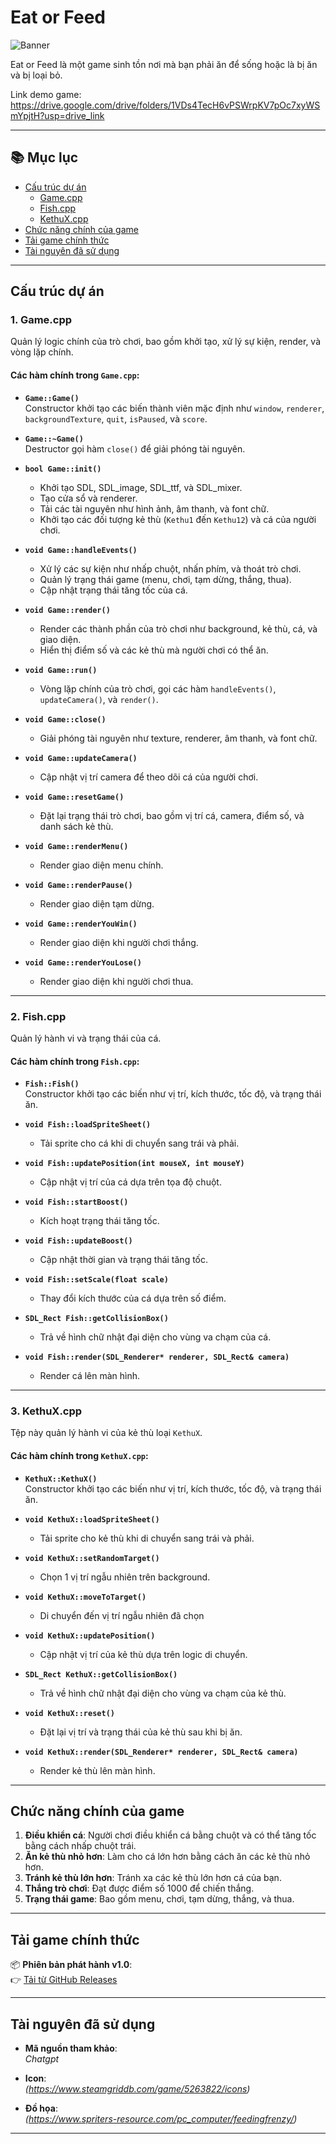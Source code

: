 # Eat or Feed
![Banner](https://scontent-hkg4-1.xx.fbcdn.net/v/t39.30808-6/493609300_1615695292412768_3105620646831643776_n.jpg?_nc_cat=100&ccb=1-7&_nc_sid=127cfc&_nc_eui2=AeF8hk86WgyH4RzwnlOw1-P3ZoYZcwnl28RmhhlzCeXbxNGKQpsmPlckPBYpzdSXcbRJZrzs6iJPk6oEeZSO8nz4&_nc_ohc=5-b9wP5uNY8Q7kNvwFKaKTF&_nc_oc=AdlneZRBHKzJiZo0h9KfxK6H7O8a0-9gXVZxF4CivxhZsrWufOcxRvFBi_txu-kbIDk&_nc_zt=23&_nc_ht=scontent-hkg4-1.xx&_nc_gid=ljvtTlbUcSLvBLC-Vk3SOg&oh=00_AfGsBKFKESas0Ya1zZNz2EeJOcCXbICKh-0DDG56BsULTQ&oe=68120975)

Eat or Feed là một game sinh tồn nơi mà bạn phải ăn để sống hoặc là bị ăn và bị loại bỏ.

Link demo game: https://drive.google.com/drive/folders/1VDs4TecH6vPSWrpKV7pOc7xyWSmYpjtH?usp=drive_link

---

## 📚 Mục lục

- [Cấu trúc dự án](#cấu-trúc-dự-án)
  - [Game.cpp](#1-gamecpp)
  - [Fish.cpp](#2-fishcpp)
  - [KethuX.cpp](#3-kethuxcpp)
- [Chức năng chính của game](#chức-năng-chính-của-game)
- [Tải game chính thức](#tải-game-chính-thức)
- [Tài nguyên đã sử dụng](#tài-nguyên-đã-sử-dụng)
  
---

## Cấu trúc dự án

### 1. **Game.cpp**
Quản lý logic chính của trò chơi, bao gồm khởi tạo, xử lý sự kiện, render, và vòng lặp chính.

#### **Các hàm chính trong `Game.cpp`:**

- **`Game::Game()`**  
  Constructor khởi tạo các biến thành viên mặc định như `window`, `renderer`, `backgroundTexture`, `quit`, `isPaused`, và `score`.

- **`Game::~Game()`**  
  Destructor gọi hàm `close()` để giải phóng tài nguyên.

- **`bool Game::init()`**  
  - Khởi tạo SDL, SDL_image, SDL_ttf, và SDL_mixer.  
  - Tạo cửa sổ và renderer.  
  - Tải các tài nguyên như hình ảnh, âm thanh, và font chữ.  
  - Khởi tạo các đối tượng kẻ thù (`Kethu1` đến `Kethu12`) và cá của người chơi.

- **`void Game::handleEvents()`**  
  - Xử lý các sự kiện như nhấp chuột, nhấn phím, và thoát trò chơi.  
  - Quản lý trạng thái game (menu, chơi, tạm dừng, thắng, thua).  
  - Cập nhật trạng thái tăng tốc của cá.

- **`void Game::render()`**  
  - Render các thành phần của trò chơi như background, kẻ thù, cá, và giao diện.  
  - Hiển thị điểm số và các kẻ thù mà người chơi có thể ăn.

- **`void Game::run()`**  
  - Vòng lặp chính của trò chơi, gọi các hàm `handleEvents()`, `updateCamera()`, và `render()`.

- **`void Game::close()`**  
  - Giải phóng tài nguyên như texture, renderer, âm thanh, và font chữ.

- **`void Game::updateCamera()`**  
  - Cập nhật vị trí camera để theo dõi cá của người chơi.

- **`void Game::resetGame()`**  
  - Đặt lại trạng thái trò chơi, bao gồm vị trí cá, camera, điểm số, và danh sách kẻ thù.

- **`void Game::renderMenu()`**  
  - Render giao diện menu chính.

- **`void Game::renderPause()`**  
  - Render giao diện tạm dừng.

- **`void Game::renderYouWin()`**  
  - Render giao diện khi người chơi thắng.

- **`void Game::renderYouLose()`**  
  - Render giao diện khi người chơi thua.

---

### 2. **Fish.cpp**
Quản lý hành vi và trạng thái của cá.

#### **Các hàm chính trong `Fish.cpp`:**

- **`Fish::Fish()`**  
  Constructor khởi tạo các biến như vị trí, kích thước, tốc độ, và trạng thái ăn.

- **`void Fish::loadSpriteSheet()`**  
  - Tải sprite cho cá khi di chuyển sang trái và phải.

- **`void Fish::updatePosition(int mouseX, int mouseY)`**  
  - Cập nhật vị trí của cá dựa trên tọa độ chuột.

- **`void Fish::startBoost()`**  
  - Kích hoạt trạng thái tăng tốc.

- **`void Fish::updateBoost()`**  
  - Cập nhật thời gian và trạng thái tăng tốc.

- **`void Fish::setScale(float scale)`**  
  - Thay đổi kích thước của cá dựa trên số điểm.

- **`SDL_Rect Fish::getCollisionBox()`**  
  - Trả về hình chữ nhật đại diện cho vùng va chạm của cá.

- **`void Fish::render(SDL_Renderer* renderer, SDL_Rect& camera)`**  
  - Render cá lên màn hình.

---

### 3. **KethuX.cpp**
Tệp này quản lý hành vi của kẻ thù loại `KethuX`.

#### **Các hàm chính trong `KethuX.cpp`:**

- **`KethuX::KethuX()`**  
  Constructor khởi tạo các biến như vị trí, kích thước, tốc độ, và trạng thái ăn.

- **`void KethuX::loadSpriteSheet()`**  
  - Tải sprite cho kẻ thù khi di chuyển sang trái và phải.

- **`void KethuX::setRandomTarget()`**  
  - Chọn 1 vị trí ngẫu nhiên trên background.
 
- **`void KethuX::moveToTarget()`**  
  - Di chuyển đến vị trí ngẫu nhiên đã chọn
 
- **`void KethuX::updatePosition()`**  
  - Cập nhật vị trí của kẻ thù dựa trên logic di chuyển.

- **`SDL_Rect KethuX::getCollisionBox()`**  
  - Trả về hình chữ nhật đại diện cho vùng va chạm của kẻ thù.

- **`void KethuX::reset()`**  
  - Đặt lại vị trí và trạng thái của kẻ thù sau khi bị ăn.

- **`void KethuX::render(SDL_Renderer* renderer, SDL_Rect& camera)`**  
  - Render kẻ thù lên màn hình.

---

## Chức năng chính của game

1. **Điều khiển cá**: Người chơi điều khiển cá bằng chuột và có thể tăng tốc bằng cách nhấp chuột trái.  
2. **Ăn kẻ thù nhỏ hơn**: Làm cho cá lớn hơn bằng cách ăn các kẻ thù nhỏ hơn.  
3. **Tránh kẻ thù lớn hơn**: Tránh xa các kẻ thù lớn hơn cá của bạn.  
4. **Thắng trò chơi**: Đạt được điểm số 1000 để chiến thắng.  
5. **Trạng thái game**: Bao gồm menu, chơi, tạm dừng, thắng, và thua.

---

## Tải game chính thức

📦 **Phiên bản phát hành v1.0**:  
👉 [Tải từ GitHub Releases](https://github.com/l7believer/Eat-or-Feed/releases/tag/v1.0)

---

## Tài nguyên đã sử dụng

- **Mã nguồn tham khảo**:  
  *Chatgpt*

- **Icon**:  
  *(https://www.steamgriddb.com/game/5263822/icons)*

- **Đồ họa**:  
  *(https://www.spriters-resource.com/pc_computer/feedingfrenzy/)*

---
